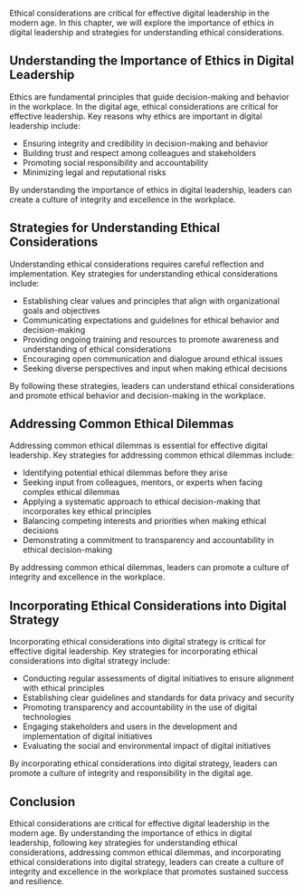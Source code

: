 
Ethical considerations are critical for effective digital leadership in the modern age. In this chapter, we will explore the importance of ethics in digital leadership and strategies for understanding ethical considerations.

Understanding the Importance of Ethics in Digital Leadership
------------------------------------------------------------

Ethics are fundamental principles that guide decision-making and behavior in the workplace. In the digital age, ethical considerations are critical for effective leadership. Key reasons why ethics are important in digital leadership include:

* Ensuring integrity and credibility in decision-making and behavior
* Building trust and respect among colleagues and stakeholders
* Promoting social responsibility and accountability
* Minimizing legal and reputational risks

By understanding the importance of ethics in digital leadership, leaders can create a culture of integrity and excellence in the workplace.

Strategies for Understanding Ethical Considerations
---------------------------------------------------

Understanding ethical considerations requires careful reflection and implementation. Key strategies for understanding ethical considerations include:

* Establishing clear values and principles that align with organizational goals and objectives
* Communicating expectations and guidelines for ethical behavior and decision-making
* Providing ongoing training and resources to promote awareness and understanding of ethical considerations
* Encouraging open communication and dialogue around ethical issues
* Seeking diverse perspectives and input when making ethical decisions

By following these strategies, leaders can understand ethical considerations and promote ethical behavior and decision-making in the workplace.

Addressing Common Ethical Dilemmas
----------------------------------

Addressing common ethical dilemmas is essential for effective digital leadership. Key strategies for addressing common ethical dilemmas include:

* Identifying potential ethical dilemmas before they arise
* Seeking input from colleagues, mentors, or experts when facing complex ethical dilemmas
* Applying a systematic approach to ethical decision-making that incorporates key ethical principles
* Balancing competing interests and priorities when making ethical decisions
* Demonstrating a commitment to transparency and accountability in ethical decision-making

By addressing common ethical dilemmas, leaders can promote a culture of integrity and excellence in the workplace.

Incorporating Ethical Considerations into Digital Strategy
----------------------------------------------------------

Incorporating ethical considerations into digital strategy is critical for effective digital leadership. Key strategies for incorporating ethical considerations into digital strategy include:

* Conducting regular assessments of digital initiatives to ensure alignment with ethical principles
* Establishing clear guidelines and standards for data privacy and security
* Promoting transparency and accountability in the use of digital technologies
* Engaging stakeholders and users in the development and implementation of digital initiatives
* Evaluating the social and environmental impact of digital initiatives

By incorporating ethical considerations into digital strategy, leaders can promote a culture of integrity and responsibility in the digital age.

Conclusion
----------

Ethical considerations are critical for effective digital leadership in the modern age. By understanding the importance of ethics in digital leadership, following key strategies for understanding ethical considerations, addressing common ethical dilemmas, and incorporating ethical considerations into digital strategy, leaders can create a culture of integrity and excellence in the workplace that promotes sustained success and resilience.
